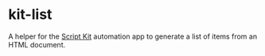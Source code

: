 # kit-list

A helper for the [Script Kit](https://scriptkit.com) automation app to generate a list of items from an HTML document.
